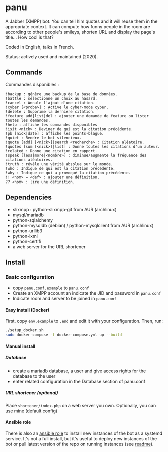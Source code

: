 # panu

A Jabber (XMPP) bot. You can tell him quotes and it will reuse them in the appropriate context. It can compute how funny people in the room are according to other people's smileys, shorten URL and display the page's title... How cool is that?

Coded in English, talks in French.

Status: actively used and maintained (2020).

## Commands

Commandes disponibles :
```
!backup : génère une backup de la base de données.
!battle : sélectionne un choix au hasard.
!cancel : Annule l'ajout d'une citation.
!cyber [<proba>] : Active le cyber-mode cyber.
!delete : Supprime la dernière citation.
!feature add|list|del : ajouter une demande de feature ou lister toutes les demandes.
!help : affiche les commandes disponibles
!isit <nick> : Deviner de qui est la citation précédente.
!pb [nick|date] : affiche les points-blague.
!quiet : Rendre le bot silencieux.
!quote [add] [<nick>]|search <recherche> : Citation aléatoire.
!quotes [sum [<nick>]|list] : Donne toutes les citations d'un auteur.
!related : Donne une citation en rapport.
!speak [less|more|<nombre>] : diminue/augmente la fréquence des citations aléatoires.
!truth : révèle une vérité absolue sur le monde.
!who : Indique de qui est la citation précédente.
!why : Indique ce qui a provoqué la citation précédente.
!! <nom> = <def> : ajouter une définition.
?? <nom> : lire une définition.
```

## Dependencies

- slixmpp : python-slixmpp-git from AUR (archlinux)
- mysql/mariadb
- python-sqlalchemy
- python-mysqldb (debian) / python-mysqlclient from AUR (archlinux)
- python-urllib3
- python-lxml
- python-certifi
- a web server for the URL shortener

## Install

### Basic configuration

- copy `panu.conf.example` to `panu.conf`
- Create an XMPP account an indicate the JID and password in `panu.conf`
- Indicate room and server to be joined in `panu.conf`

#### Easy install (Docker)

First, copy `env.example` to `.end` and edit it with your configuration. Then, run:
```bash
./setup_docker.sh
sudo docker-compose -f docker-compose.yml up --build
```

#### Manual install

##### Database

- create a mariadb database, a user and give access rights for the database to the user
- enter related configuration in the Database section of panu.conf

##### URL shortener (optional)

Place `shortener/index.php` on a web server you own. Optionally, you can use mine (default config)

#### Ansible role

There is also an [ansible role](ansible_role) to install new instances of the bot as a systemd service. It's not a full install, but it's useful to deploy new instances of the bot or pull latest version of the repo on running instances (see [readme](ansible_role)).
